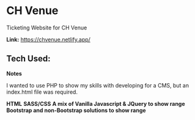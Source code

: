 # CH Venue
Ticketing Website for CH Venue

**Link:** https://chvenue.netlify.app/

## Tech Used:

**Notes**

I wanted to use PHP to show my skills with developing for a CMS, but an index.html file was required.

**HTML**
**SASS/CSS**
**A mix of Vanilla Javascript & JQuery to show range**
**Bootstrap and non-Bootstrap solutions to show range**





